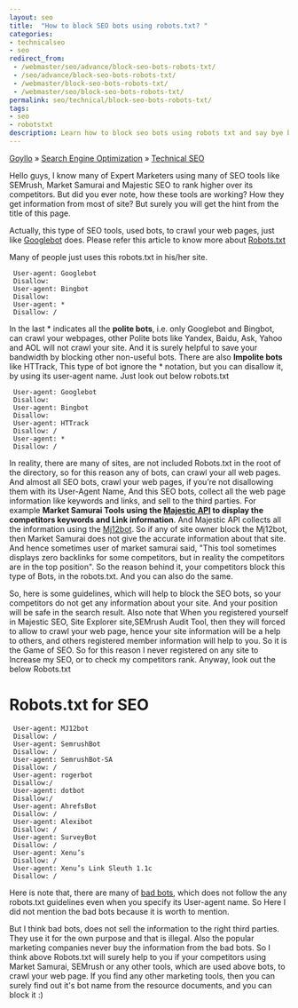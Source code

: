 ```yaml
---
layout: seo
title:  "How to block SEO bots using robots.txt? "
categories:
- technicalseo
- seo
redirect_from:
 - /webmaster/seo/advance/block-seo-bots-robots-txt/
 - /seo/advance/block-seo-bots-robots-txt/
 - /webmaster/block-seo-bots-robots-txt/
 - /webmaster/seo/block-seo-bots-robots-txt/
permalink: seo/technical/block-seo-bots-robots-txt/
tags: 
- seo
- robotstxt
description: Learn how to block seo bots using robots txt and say bye bye to your competitors for spaying in your website.
---
```


<div class="breadcrumb">
<span itemscope='itemscope' itemtype='http://data-vocabulary.org/Breadcrumb'><a href="/" itemprop="url"><span title="Goyllo" itemprop='title'>Goyllo</span></a></span>
<span itemscope='itemscope' itemtype='http://data-vocabulary.org/Breadcrumb'>&#187; <a href="/seo/" itemprop="url"><span title="Search Engine Optimization" itemprop='title'>Search Engine Optimization</span></a></span>
<span itemscope='itemscope' itemtype='http://data-vocabulary.org/Breadcrumb'>&#187; <a href="/seo/technical/" itemprop="url"><span title="Technical SEO" itemprop='title'>Technical SEO</span></a></span>
</div>

Hello guys, I know many of Expert Marketers using many of SEO tools like SEMrush, Market Samurai and Majestic SEO to rank higher over its competitors. But did you ever note, how these tools are working? How they get information from most of site? But surely you will get the hint from the title of this page.

Actually, this type of SEO tools, used bots, to crawl your web pages, just like <a href="https://support.google.com/webmasters/answer/182072?hl=en" rel="nofollow" target="_blank">Googlebot</a> does. Please refer this article to know more about [Robots.txt](/seo/technical/robots-txt/ "Robots.txt")

Many of people just uses this robots.txt in his/her site.

     User-agent: Googlebot
     Disallow:      
     User-agent: Bingbot
     Disallow:
	 User-agent: *
     Disallow: /     
 
In the last * indicates all the **polite bots**, i.e. only Googlebot and Bingbot, can crawl your webpages, other Polite bots like Yandex, Baidu, Ask, Yahoo and AOL will not crawl your site. And it is surely helpful to save your bandwidth by blocking other non-useful bots. There are also **Impolite bots** like HTTrack, This type of bot ignore the * notation, but you can disallow it, by using its user-agent name. Just look out below robots.txt

     User-agent: Googlebot
     Disallow:      
     User-agent: Bingbot
     Disallow:
	 User-agent: HTTrack
     Disallow: /
	 User-agent: *
     Disallow: / 

In reality, there are many of sites, are not included Robots.txt in the root of the directory, so for this reason any of bots, can crawl your all web pages. And almost all SEO bots, crawl your web pages, if you’re not disallowing them with its User-Agent Name, And this SEO bots, collect all the web page information like keywords and links, and sell to the third parties. For example **Market Samurai Tools using the <a href="http://www.noblesamurai.com/blog/uncategorized/new-market-samurai-update-allows-you-to-choose-between-majestic-seo-yahoo-for-backlink-data-2288/" rel="nofollow" target="_blank">Majestic API</a> to display the competitors keywords and Link information**. And Majestic API collects all the information using the <a href="http://www.majestic12.co.uk/projects/dsearch/" rel="nofollow" target="_blank">Mj12bot</a>. So if any of site owner block the Mj12bot, then Market Samurai does not give the accurate information about that site. And hence sometimes user of market samurai said, "This tool sometimes displays zero backlinks for some competitors, but in reality the competitors are in the top position". So the reason behind it, your competitors block this type of Bots, in the robots.txt. And you can also do the same.

So, here is some guidelines, which will help to block the SEO bots, so your competitors do not get any information about your site. And your position will be safe in the search result. Also note that When you registered yourself in Majestic SEO, Site Explorer site,SEMrush Audit Tool, then they will forced to allow to crawl your web page, hence your site information will be a help to others, and others registered member information will help to you. So it is the Game of SEO. So for this reason I never registered on any site to Increase my SEO, or to check my competitors rank. Anyway, look out the below Robots.txt


# Robots.txt for SEO #

     User-agent: MJ12bot
     Disallow: /     
	 User-agent: SemrushBot
	 Disallow: /
	 User-agent: SemrushBot-SA
	 Disallow: /
     User-agent: rogerbot
     Disallow:/ 
     User-agent: dotbot
     Disallow:/ 
     User-agent: AhrefsBot
     Disallow: /
     User-agent: Alexibot
     Disallow: /
     User-agent: SurveyBot
     Disallow: /
     User-agent: Xenu’s
     Disallow: /
     User-agent: Xenu’s Link Sleuth 1.1c
     Disallow: /

Here is note that, there are many of <a href="http://www.robotstxt.org/faq/blockjustbad.html" rel="nofollow" target="_blank">bad bots</a>, which does not follow the any robots.txt guidelines even when you specify its User-agent name. So Here I did not mention the bad bots because it is worth to mention.

But I think bad bots, does not sell the information to the right third parties. They use it for the own purpose and that is illegal. Also the popular marketing companies never buy the information from the bad bots. So I think above Robots.txt will surely help to you if your competitors using Market Samurai, SEMrush or any other tools, which are used above bots, to crawl your web page. If you find any other marketing tools, then you can surely find out it's bot name from the resource documents, and you can block it :)
